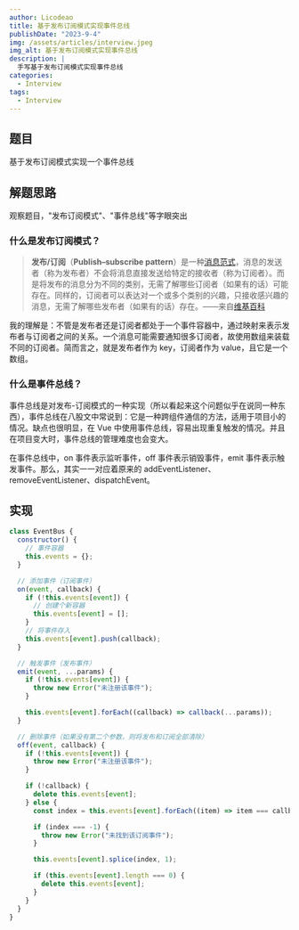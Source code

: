 ```yaml
---
author: Licodeao
title: 基于发布订阅模式实现事件总线
publishDate: "2023-9-4"
img: /assets/articles/interview.jpeg
img_alt: 基于发布订阅模式实现事件总线
description: |
  手写基于发布订阅模式实现事件总线
categories:
  - Interview
tags:
  - Interview
---
```


## 题目

基于发布订阅模式实现一个事件总线

## 解题思路

观察题目，"发布订阅模式"、"事件总线"等字眼突出

### 什么是发布订阅模式？

> **发布/订阅**（**Publish–subscribe pattern**）是一种[消息](https://zh.wikipedia.org/wiki/消息)[范式](https://zh.wikipedia.org/wiki/范式)，消息的发送者（称为发布者）不会将消息直接发送给特定的接收者（称为订阅者）。而是将发布的消息分为不同的类别，无需了解哪些订阅者（如果有的话）可能存在。同样的，订阅者可以表达对一个或多个类别的兴趣，只接收感兴趣的消息，无需了解哪些发布者（如果有的话）存在。——来自[维基百科](https://zh.wikipedia.org/wiki/%E5%8F%91%E5%B8%83/%E8%AE%A2%E9%98%85)

我的理解是：不管是发布者还是订阅者都处于一个事件容器中，通过映射来表示发布者与订阅者之间的关系。一个消息可能需要通知很多订阅者，故使用数组来装载不同的订阅者。简而言之，就是发布者作为 key，订阅者作为 value，且它是一个数组。

### 什么是事件总线？

事件总线是对发布-订阅模式的一种实现（所以看起来这个问题似乎在说同一种东西），事件总线在八股文中常说到：它是一种跨组件通信的方法，适用于项目小的情况。缺点也很明显，在 Vue 中使用事件总线，容易出现重复触发的情况。并且在项目变大时，事件总线的管理难度也会变大。

在事件总线中，on 事件表示监听事件，off 事件表示销毁事件，emit 事件表示触发事件。那么，其实一一对应着原来的 addEventListener、removeEventListener、dispatchEvent。

## 实现

```javascript
class EventBus {
  constructor() {
    // 事件容器
    this.events = {};
  }

  // 添加事件（订阅事件）
  on(event, callback) {
    if (!this.events[event]) {
      // 创建个新容器
      this.events[event] = [];
    }
    // 将事件存入
    this.events[event].push(callback);
  }

  // 触发事件（发布事件）
  emit(event, ...params) {
    if (!this.events[event]) {
      throw new Error("未注册该事件");
    }

    this.events[event].forEach((callback) => callback(...params));
  }

  // 删除事件（如果没有第二个参数，则将发布和订阅全部清除）
  off(event, callback) {
    if (!this.events[event]) {
      throw new Error("未注册该事件");
    }

    if (!callback) {
      delete this.events[event];
    } else {
      const index = this.events[event].forEach((item) => item === callback);

      if (index === -1) {
        throw new Error("未找到该订阅事件");
      }

      this.events[event].splice(index, 1);

      if (this.events[event].length === 0) {
        delete this.events[event];
      }
    }
  }
}
```
